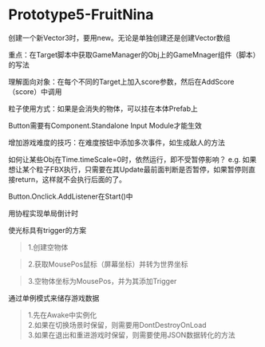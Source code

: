 # Prototype5-FruitNina

创建一个新Vector3时，要用new。无论是单独创建还是创建Vector数组  
  
重点：在Target脚本中获取GameManager的Obj上的GameMnager组件（脚本）的写法  

理解面向对象：在每个不同的Target上加入score参数，然后在AddScore（score）中调用  

粒子使用方式：如果是会消失的物体，可以挂在本体Prefab上  

Button需要有Component.Standalone Input Module才能生效

增加游戏难度的技巧：在难度按钮中添加多次事件，如生成敌人的方法

如何让某些Obj在Time.timeScale=0时，依然运行，即不受暂停影响？
e.g. 如果想让某个粒子FBX执行，只需要在其Update最前面判断是否暂停，如果暂停则直接return，这样就不会执行后面的了。

Button.Onclick.AddListener在Start()中

用协程实现单局倒计时

使光标具有trigger的方案
>1.创建空物体  

>2.获取MousePos鼠标（屏幕坐标）并转为世界坐标  

>3.空物体坐标为MousePos，并为其添加Trigger

通过单例模式来储存游戏数据
>1.先在Awake中实例化  
>2.如果在切换场景时保留，则需要用DontDestroyOnLoad  
>3.如果在退出和重进游戏时保留，则需要使用JSON数据转化的方法